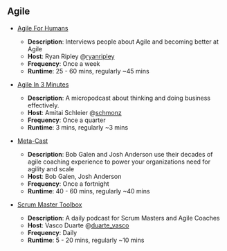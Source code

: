 ## Agile

-   [Agile For Humans](https://ryanripley.com/agile-for-humans/)
    
    -   **Description**: Interviews people about Agile and becoming better at Agile
    -   **Host**: Ryan Ripley @[ryanripley](https://twitter.com/ryanripley)
    -   **Frequency**: Once a week
    -   **Runtime**: 25 - 60 mins, regularly ~45 mins
-   [Agile In 3 Minutes](https://agilein3minut.es/)
    
    -   **Description**: A micropodcast about thinking and doing business effectively.
    -   **Host**: Amitai Schleier @[schmonz](https://twitter.com/schmonz)
    -   **Frequency**: Once a quarter
    -   **Runtime**: 3 mins, regularly ~3 mins
-   [Meta-Cast](http://feeds.feedburner.com/meta-cast)
    
    -   **Description**: Bob Galen and Josh Anderson use their decades of agile coaching experience to power your organizations need for agility and scale
    -   **Host**: Bob Galen, Josh Anderson
    -   **Frequency**: Once a fortnight
    -   **Runtime**: 40 - 60 mins, regularly ~40 mins
-   [Scrum Master Toolbox](https://scrum-master-toolbox.org/)
    
    -   **Description**: A daily podcast for Scrum Masters and Agile Coaches
    -   **Host**: Vasco Duarte @[duarte\_vasco](https://twitter.com/duarte_vasco)
    -   **Frequency**: Daily
    -   **Runtime**: 5 - 20 mins, regularly ~10 mins